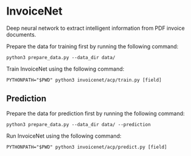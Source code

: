 # InvoiceNet
Deep neural network to extract intelligent information from PDF invoice documents.


Prepare the data for training first by running the following command:
```
python3 prepare_data.py --data_dir data/
```

Train InvoiceNet using the following command:
```
PYTHONPATH="$PWD" python3 invoicenet/acp/train.py [field]
```


## Prediction

Prepare the data for prediction first by running the following command:
```
python3 prepare_data.py --data_dir data/ --prediction
```

Run InvoiceNet using the following command:
```
PYTHONPATH="$PWD" python3 invoicenet/acp/predict.py [field]
```
